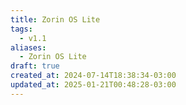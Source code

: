 ```yaml
---
title: Zorin OS Lite
tags:
  - v1.1
aliases:
  - Zorin OS Lite
draft: true
created_at: 2024-07-14T18:38:34-03:00
updated_at: 2025-01-21T00:48:28-03:00
---
```

